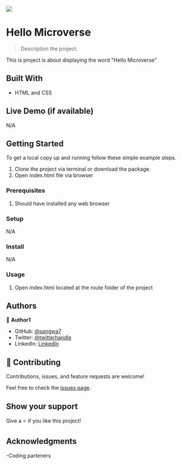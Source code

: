 ![](https://img.shields.io/badge/Microverse-blueviolet)

# Hello Microverse

> Description the project.

This is project is about displaying the word "Hello Microverse"

## Built With

- HTML and CSS


## Live Demo (if available)

N/A

## Getting Started


To get a local copy up and running follow these simple example steps.

1. Clone the project via terminal or download the package.
2. Open index.html file via browser

### Prerequisites
1. Should have installed any web browser

### Setup

N/A

### Install

N/A

### Usage

1. Open index.html located at the route folder of the project


## Authors

👤 **Author1**

- GitHub: [@sangwa7](https://github.com/sangwa7)
- Twitter: [@twitterhandle](https://twitter.com/didiersangwa)
- LinkedIn: [LinkedIn](https://linkedin.com/in/didiersangwa)



## 🤝 Contributing

Contributions, issues, and feature requests are welcome!

Feel free to check the [issues page](../../issues/).

## Show your support

Give a ⭐️ if you like this project!

## Acknowledgments

-Coding parteners

